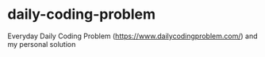# daily-coding-problem
Everyday Daily Coding Problem (https://www.dailycodingproblem.com/) and my personal solution

